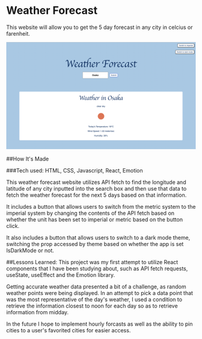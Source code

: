 # Weather Forecast

This website will allow you to get the 5 day forecast in any city in celcius or farenheit.

![Screenshot of weather forecast website](./src/screenshot.png)

##How It's Made

###Tech used: HTML, CSS, Javascript, React, Emotion

This weather forecast website utilizes API fetch to find the longitude and latitude of any city inputted into the search box and then use that data to fetch the weather forecast for the next 5 days based on that information.

It includes a button that allows users to switch from the metric system to the imperial system by changing the contents of the API fetch based on whether the unit has been set to imperial or metric based on the button click. 

It also includes a button that allows users to switch to a dark mode theme, switching the prop accessed by theme based on whether the app is set IsDarkMode or not.

##Lessons Learned:
This project was my first attempt to utilize React components that I have been studying about, such as API fetch requests, useState, useEffect and the Emotion library. 

Getting accurate weather data presented a bit of a challenge, as random weather points were being displayed. In an attempt to pick a data point that was the most representative of the day's weather, I used a condition to retrieve the information closest to noon for each day so as to retrieve information from midday.

In the future I hope to implement hourly forcasts as well as the ability to pin cities to a user's favorited cities for easier access. 